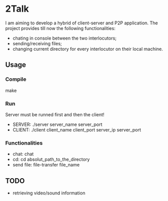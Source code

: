 # 2Talk


I am aiming to develop a hybrid of client-server and P2P application.
The project provides till now the following functionalities:
- chating in console between the two interlocutors;
- sending/receiving files;
- changing current directory for every interlocutor on their local machine.

## Usage

### Compile

make

### Run

Server must be runned first and then the client!

- SERVER: ./server server_name server_port
- CLIENT: ./client client_name client_port server_ip server_port

### Functionalities

- chat: chat
- cd: cd absolut_path_to_the_directory
- send file: file-transfer file_name

## TODO

- retrieving video/sound information
